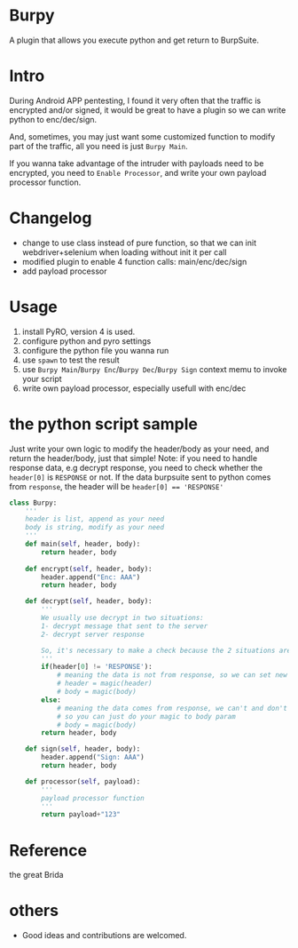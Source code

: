 # Burpy
A plugin that allows you execute python and get return to BurpSuite.

# Intro
During Android APP pentesting, I found it very often that the traffic is encrypted and/or signed, it would be great to have a plugin so we can write python to enc/dec/sign.

And, sometimes, you may just want some customized function to modify part of the traffic, all you need is just `Burpy Main`.

If you wanna take advantage of the intruder with payloads need to be encrypted, you need to `Enable Processor`, and write your own payload processor function.

# Changelog
- change to use class instead of pure function, so that we can init webdriver+selenium when loading without init it per call
- modified plugin to enable 4 function calls: main/enc/dec/sign
- add payload processor

# Usage
1. install PyRO, version 4 is used.
2. configure python and pyro settings
3. configure the python file you wanna run
4. use `spawn` to test the result
5. use `Burpy Main`/`Burpy Enc`/`Burpy Dec`/`Burpy Sign` context memu to invoke your script
6. write own payload processor, especially usefull with enc/dec

# the python script sample
Just write your own logic to modify the header/body as your need, and return the header/body, just that simple!
Note: if you need to handle response data, e.g decrypt response, you need to check whether the `header[0]` is `RESPONSE` or not.
If the data burpsuite sent to python comes from `response`, the header will be `header[0] == 'RESPONSE'`
```python
class Burpy:
    '''
    header is list, append as your need
    body is string, modify as your need
    '''
    def main(self, header, body):
        return header, body
    
    def encrypt(self, header, body):
        header.append("Enc: AAA")
        return header, body

    def decrypt(self, header, body):
        '''
        We usually use decrypt in two situations:
        1- decrypt message that sent to the server
        2- decrypt server response

        So, it's necessary to make a check because the 2 situations are totally different in term of how burp should behave
        '''
        if(header[0] != 'RESPONSE'):
            # meaning the data is not from response, so we can set new http header and body
            # header = magic(header)
            # body = magic(body)
        else:
            # meaning the data comes from response, we can't and don't need to renew it, so we just display it using pop box
            # so you can just do your magic to body param
            # body = magic(body)
        return header, body

    def sign(self, header, body):
        header.append("Sign: AAA")
        return header, body

    def processor(self, payload):
        '''
        payload processor function
        '''
        return payload+"123"
```

# Reference
the great Brida

# others
- Good ideas and contributions are welcomed.